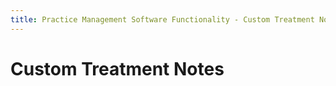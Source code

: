 ```yaml
---
title: Practice Management Software Functionality - Custom Treatment Notes
---
```


# Custom Treatment Notes
